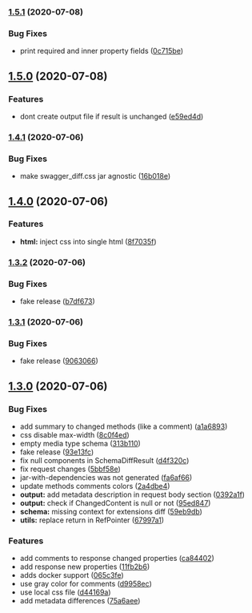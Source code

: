 ### [1.5.1](https://gitlab.int.gofura.com/fura/misc/openapi-diff/compare/1.5.0...1.5.1) (2020-07-08)


### Bug Fixes

* print required and inner property fields ([0c715be](https://gitlab.int.gofura.com/fura/misc/openapi-diff/commit/0c715beb6d6356141e698e6b591395650e9e81e4))

## [1.5.0](https://gitlab.int.gofura.com/fura/misc/openapi-diff/compare/1.4.1...1.5.0) (2020-07-08)


### Features

* dont create output file if result is unchanged ([e59ed4d](https://gitlab.int.gofura.com/fura/misc/openapi-diff/commit/e59ed4d4d4afccecb32e1d7a7be373becb8c49fc))

### [1.4.1](https://gitlab.int.gofura.com/fura/misc/openapi-diff/compare/1.4.0...1.4.1) (2020-07-06)


### Bug Fixes

* make swagger_diff.css jar agnostic ([16b018e](https://gitlab.int.gofura.com/fura/misc/openapi-diff/commit/16b018e9f3ecbecdfc44eed81834b958a3cc6253))

## [1.4.0](https://gitlab.int.gofura.com/fura/misc/openapi-diff/compare/1.3.2...1.4.0) (2020-07-06)


### Features

* **html:** inject css into single html ([8f7035f](https://gitlab.int.gofura.com/fura/misc/openapi-diff/commit/8f7035fa21ca39e256d4b427ffd8f9bf883d60f0))

### [1.3.2](https://gitlab.int.gofura.com/fura/misc/openapi-diff/compare/1.3.1...1.3.2) (2020-07-06)


### Bug Fixes

* fake release ([b7df673](https://gitlab.int.gofura.com/fura/misc/openapi-diff/commit/b7df673f87941bb0736e27459abd292f3f4b7a40))

### [1.3.1](https://gitlab.int.gofura.com/fura/misc/openapi-diff/compare/1.3.0...1.3.1) (2020-07-06)


### Bug Fixes

* fake release ([9063066](https://gitlab.int.gofura.com/fura/misc/openapi-diff/commit/906306651b746f0636fd9bb8ae1ebfdd121f8779))

## [1.3.0](https://gitlab.int.gofura.com/fura/misc/openapi-diff/compare/1.2.0...1.3.0) (2020-07-06)


### Bug Fixes

* add summary to changed methods (like a comment) ([a1a6893](https://gitlab.int.gofura.com/fura/misc/openapi-diff/commit/a1a68930079631286d827866e51db9b6829cb057))
* css disable max-width ([8c0f4ed](https://gitlab.int.gofura.com/fura/misc/openapi-diff/commit/8c0f4edb04334e31686348da801b4ba4a401e303))
* empty media type schema ([313b110](https://gitlab.int.gofura.com/fura/misc/openapi-diff/commit/313b1100b80a46f6281911640a3ae1b270f2d07f))
* fake release ([93e13fc](https://gitlab.int.gofura.com/fura/misc/openapi-diff/commit/93e13fc864bd8e825bcd8e2b8ae9605f3667c99f))
* fix null components in SchemaDiffResult ([d4f320c](https://gitlab.int.gofura.com/fura/misc/openapi-diff/commit/d4f320c0a475c9d5e5204a10eb67986bdc7b0853))
* fix request changes ([5bbf58e](https://gitlab.int.gofura.com/fura/misc/openapi-diff/commit/5bbf58e18351eeb0bf95208457dccb52b7a034b1))
* jar-with-dependencies was not generated ([fa6af66](https://gitlab.int.gofura.com/fura/misc/openapi-diff/commit/fa6af6640d354cb7b05d71d20c898078cfea2085))
* update methods comments colors ([2a4dbe4](https://gitlab.int.gofura.com/fura/misc/openapi-diff/commit/2a4dbe4eeb328d0ace9d32c1c507e25337dcc022))
* **output:** add metadata description in request body section ([0392a1f](https://gitlab.int.gofura.com/fura/misc/openapi-diff/commit/0392a1f8d8c70f46ea11bf8bef835908cac54811))
* **output:** check if ChangedContent is null or not ([95ed847](https://gitlab.int.gofura.com/fura/misc/openapi-diff/commit/95ed8473036f7903ebdd60631dbb3b3eed440546))
* **schema:** missing context for extensions diff ([59eb9db](https://gitlab.int.gofura.com/fura/misc/openapi-diff/commit/59eb9dbacd0936cfefdefb9ed9cf4085ac38ebe4))
* **utils:** replace return in RefPointer ([67997a1](https://gitlab.int.gofura.com/fura/misc/openapi-diff/commit/67997a10647fbfcadc322e4cd8073ee6162c4f66))


### Features

* add comments to response changed properties ([ca84402](https://gitlab.int.gofura.com/fura/misc/openapi-diff/commit/ca84402e9403e4ad005fddb6fed28b16b3fe34c2))
* add response new properties ([11fb2b6](https://gitlab.int.gofura.com/fura/misc/openapi-diff/commit/11fb2b62ac2c81c75b6a76f205f2b25045159bd9))
* adds docker support ([065c3fe](https://gitlab.int.gofura.com/fura/misc/openapi-diff/commit/065c3fe78e8cc9999d51a0b70442a01079d10a38))
* use gray color for comments ([d9958ec](https://gitlab.int.gofura.com/fura/misc/openapi-diff/commit/d9958ec849a180474a142c17a39bf24dcb13efba))
* use local css file ([d44169a](https://gitlab.int.gofura.com/fura/misc/openapi-diff/commit/d44169a577deafac029785b62f9dec2f7d87aa5c))
* add metadata differences ([75a6aee](https://gitlab.int.gofura.com/fura/misc/openapi-diff/commit/75a6aee41b5d6796efa528892332b889f11e7eb5))
